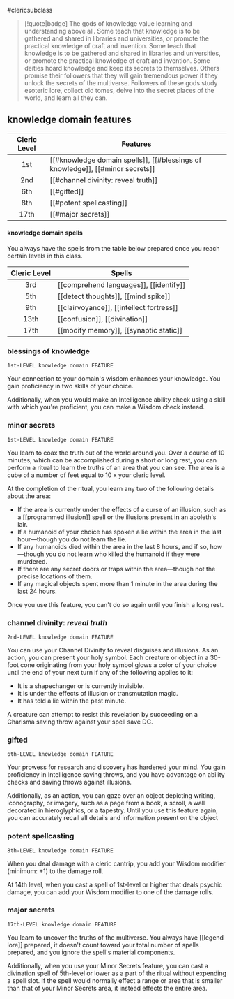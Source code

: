 #clericsubclass

> [!quote|badge] 
> The gods of knowledge value learning and understanding above all. Some teach that knowledge is to be gathered and shared in libraries and universities, or promote the practical knowledge of craft and invention. Some teach that knowledge is to be gathered and shared in libraries and universities, or promote the practical knowledge of craft and invention. Some deities hoard knowledge and keep its secrets to themselves. Others promise their followers that they will gain tremendous power if they unlock the secrets of the multiverse. Followers of these gods study esoteric lore, collect old tomes, delve into the secret places of the world, and learn all they can.
## knowledge domain features
| **Cleric Level** | **Features**                                                                  |
| :--------------: | ----------------------------------------------------------------------------- |
|       1st        | [[#knowledge domain spells]], [[#blessings of knowledge]], [[#minor secrets]] |
|       2nd        | [[#channel divinity: reveal truth]]                                           |
|       6th        | [[#gifted]]                                                                   |
|       8th        | [[#potent spellcasting]]                                                      |
|       17th       | [[#major secrets]]                                                            |
#### knowledge domain spells
You always have the spells from the table below prepared once you reach certain levels in this class.

| **Cleric Level** | **Spells**                               |
| :--------------: | ---------------------------------------- |
|       3rd        | [[comprehend languages]], [[identify]]   |
|       5th        | [[detect thoughts]], [[mind spike]]      |
|       9th        | [[clairvoyance]], [[intellect fortress]] |
|       13th       | [[confusion]], [[divination]]            |
|       17th       | [[modify memory]], [[synaptic static]]   |
### blessings of knowledge
`1st-LEVEL knowledge domain FEATURE`

Your connection to your domain's wisdom enhances your knowledge. You gain proficiency in two skills of your choice.

Additionally, when you would make an Intelligence ability check using a skill with which you're proficient, you can make a Wisdom check instead.
### minor secrets
`1st-LEVEL knowledge domain FEATURE`

You learn to coax the truth out of the world around you. Over a course of 10 minutes, which can be accomplished during a short or long rest, you can perform a ritual to learn the truths of an area that you can see. The area is a cube of a number of feet equal to 10 x your cleric level.

At the completion of the ritual, you learn any two of the following details about the area:
- If the area is currently under the effects of a curse of an illusion, such as a [[programmed illusion]] spell or the illusions present in an aboleth's lair.
- If a humanoid of your choice has spoken a lie within the area in the last hour—though you do not learn the lie.
- If any humanoids died within the area in the last 8 hours, and if so, how—though you do not learn who killed the humanoid if they were murdered.
- If there are any secret doors or traps within the area—though not the precise locations of them.
- If any magical objects spent more than 1 minute in the area during the last 24 hours.

Once you use this feature, you can't do so again until you finish a long rest.
### channel divinity: *reveal truth*
`2nd-LEVEL knowledge domain FEATURE`

You can use your Channel Divinity to reveal disguises and illusions. As an action, you can present your holy symbol. Each creature or object in a 30-foot cone originating from your holy symbol glows a color of your choice until the end of your next turn if any of the following applies to it:
- It is a shapechanger or is currently invisible.
- It is under the effects of illusion or transmutation magic.
- It has told a lie within the past minute.

A creature can attempt to resist this revelation by succeeding on a Charisma saving throw against your spell save DC.
### gifted
`6th-LEVEL knowledge domain FEATURE`

Your prowess for research and discovery has hardened your mind. You gain proficiency in Intelligence saving throws, and you have advantage on ability checks and saving throws against illusions.

Additionally, as an action, you can gaze over an object depicting writing, iconography, or imagery, such as a page from a book, a scroll, a wall decorated in hieroglyphics, or a tapestry. Until you use this feature again, you can accurately recall all details and information present on the object
### potent spellcasting
`8th-LEVEL knowledge domain FEATURE`

When you deal damage with a cleric cantrip, you add your Wisdom modifier (minimum: +1) to the damage roll.

At 14th level, when you cast a spell of 1st-level or higher that deals psychic damage, you can add your Wisdom modifier to one of the damage rolls.
### major secrets
`17th-LEVEL knowledge domain FEATURE`

You learn to uncover the truths of the multiverse. You always have [[legend lore]] prepared, it doesn't count toward your total number of spells prepared, and you ignore the spell's material components.

Additionally, when you use your Minor Secrets feature, you can cast a divination spell of 5th-level or lower as a part of the ritual without expending a spell slot. If the spell would normally effect a range or area that is smaller than that of your Minor Secrets area, it instead effects the entire area.
